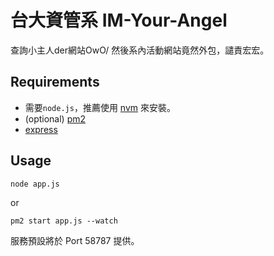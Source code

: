 # 台大資管系 IM-Your-Angel
查詢小主人der網站OwO/
然後系內活動網站竟然外包，譴責宏宏。

## Requirements
* 需要`node.js`，推薦使用 [nvm](https://github.com/creationix/nvm) 來安裝。
* (optional)  [pm2](https://github.com/Unitech/pm2) 
* [express](https://github.com/expressjs/express)

## Usage
```
node app.js
```
or
```
pm2 start app.js --watch
```
服務預設將於 Port 58787 提供。
